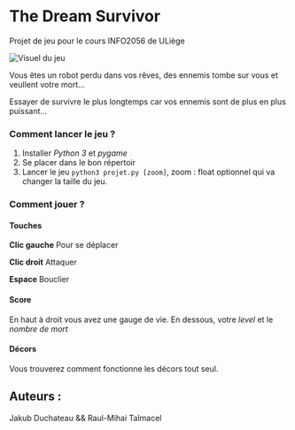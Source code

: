 # The Dream Survivor
Projet de jeu pour le cours INFO2056 de ULiège

![Visuel du jeu](img/visuelBatailDeReve_v1.1.gif)

Vous êtes un robot perdu dans vos rêves, des ennemis tombe sur vous et veullent votre mort...

Essayer de survivre le plus longtemps car vos ennemis sont de plus en plus puissant...

### Comment lancer le jeu ?
1. Installer *Python 3* et *pygame*
2. Se placer dans le bon répertoir
3. Lancer le jeu <code>python3 projet.py [zoom]</code>, zoom : float optionnel qui va changer la taille du jeu.

### Comment jouer ?

#### Touches
**Clic gauche** Pour se déplacer

**Clic droit** Attaquer

**Espace** Bouclier

#### Score
En haut à droit vous avez une gauge de vie.
En dessous, votre *level* et le *nombre de mort*

#### Décors
Vous trouverez comment fonctionne les décors tout seul.

## Auteurs :
Jakub Duchateau && Raul-Mihai Talmacel
